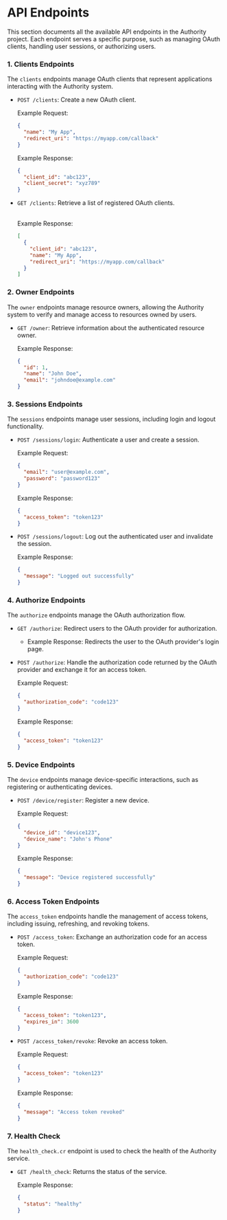 # API Endpoints

This section documents all the available API endpoints in the Authority project. Each endpoint serves a specific purpose, such as managing OAuth clients, handling user sessions, or authorizing users.

### 1. Clients Endpoints

The `clients` endpoints manage OAuth clients that represent applications interacting with the Authority system.

*   `POST /clients`: Create a new OAuth client.

    Example Request:

    ```json
    {
      "name": "My App",
      "redirect_uri": "https://myapp.com/callback"
    }
    ```

    Example Response:

    ```json
    {
      "client_id": "abc123",
      "client_secret": "xyz789"
    }
    ```
*   `GET /clients`: Retrieve a list of registered OAuth clients.

    \
    Example Response:

    ```json
    [
      {
        "client_id": "abc123",
        "name": "My App",
        "redirect_uri": "https://myapp.com/callback"
      }
    ]
    ```

### 2. Owner Endpoints

The `owner` endpoints manage resource owners, allowing the Authority system to verify and manage access to resources owned by users.

*   `GET /owner`: Retrieve information about the authenticated resource owner.

    Example Response:

    ```json
    {
      "id": 1,
      "name": "John Doe",
      "email": "johndoe@example.com"
    }
    ```

### 3. Sessions Endpoints

The `sessions` endpoints manage user sessions, including login and logout functionality.

*   `POST /sessions/login`: Authenticate a user and create a session.

    Example Request:

    ```json
    {
      "email": "user@example.com",
      "password": "password123"
    }
    ```

    Example Response:

    ```json
    {
      "access_token": "token123"
    }
    ```
*   `POST /sessions/logout`: Log out the authenticated user and invalidate the session.

    Example Response:

    ```json
    {
      "message": "Logged out successfully"
    }
    ```

### 4. Authorize Endpoints

The `authorize` endpoints manage the OAuth authorization flow.

* `GET /authorize`: Redirect users to the OAuth provider for authorization.
  * Example Response: Redirects the user to the OAuth provider's login page.
*   `POST /authorize`: Handle the authorization code returned by the OAuth provider and exchange it for an access token.

    Example Request:

    ```json
    {
      "authorization_code": "code123"
    }
    ```

    Example Response:

    ```json
    {
      "access_token": "token123"
    }
    ```

### 5. Device Endpoints

The `device` endpoints manage device-specific interactions, such as registering or authenticating devices.

*   `POST /device/register`: Register a new device.

    Example Request:

    ```json
    {
      "device_id": "device123",
      "device_name": "John's Phone"
    }
    ```

    Example Response:

    ```json
    {
      "message": "Device registered successfully"
    }
    ```

### 6. Access Token Endpoints

The `access_token` endpoints handle the management of access tokens, including issuing, refreshing, and revoking tokens.

*   `POST /access_token`: Exchange an authorization code for an access token.

    Example Request:

    ```json
    {
      "authorization_code": "code123"
    }
    ```

    Example Response:

    ```json
    {
      "access_token": "token123",
      "expires_in": 3600
    }
    ```
*   `POST /access_token/revoke`: Revoke an access token.

    Example Request:

    ```json
    {
      "access_token": "token123"
    }
    ```

    Example Response:

    ```json
    {
      "message": "Access token revoked"
    }
    ```

### 7. Health Check

The `health_check.cr` endpoint is used to check the health of the Authority service.

*   `GET /health_check`: Returns the status of the service.

    Example Response:

    ```json
    {
      "status": "healthy"
    }
    ```
